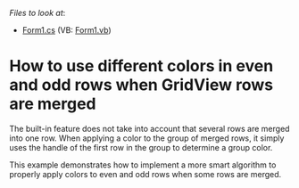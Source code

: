 <!-- default file list -->
*Files to look at*:

* [Form1.cs](./CS/Form1.cs) (VB: [Form1.vb](./VB/Form1.vb))
<!-- default file list end -->
# How to use different colors in even and odd rows when GridView rows are merged


<p>The built-in feature does not take into account that several rows are merged into one row. When applying a color to the group of merged rows, it simply uses the handle of the first row in the group to determine a group color.</p><p>This example demonstrates how to implement a more smart algorithm to properly apply colors to even and odd rows when some rows are merged.</p>

<br/>



